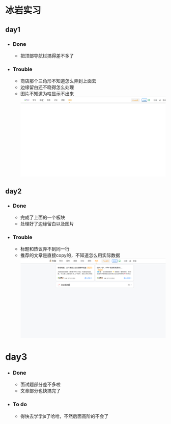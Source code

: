 # 冰岩实习
## day1
+ ### Done
  - 把顶部导航栏搞得差不多了
+ ### Trouble
  - 商店那个三角形不知道怎么弄到上面去
  - 边缘留白还不晓得怎么处理
  - 图片不知道为啥显示不出来
  ![img](day1.png)
## day2
+ ### Done
  - 完成了上面的一个板块
  - 处理好了边缘留白以及图片
+ ### Trouble
  - 标题和热议弄不到同一行
  - 推荐的文章是直接copy的，不知道怎么用实际数据
![img](day2.png)
# day3
+ ### Done
  - 面试题部分差不多啦
  - 文章部分也快搞完了
+ ### To do
   - 得快去学学js了哈哈，不然后面高阶的不会了